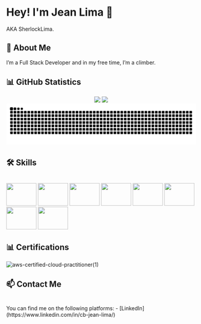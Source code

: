 # Hey! I'm Jean Lima 👋
 AKA SherlockLima.

## 🚀 About Me
I’m a Full Stack Developer and in my free time, I’m a climber.

## <div align="start">  📊 GitHub Statistics</div>

<div align="center">
  <img height="180em" src="https://github-readme-stats.vercel.app/api?username=SherlockLima&show_icons=true&theme=tokyonight&include_all_commits=true&count_private=true"/>
  <img height="180em" src="https://github-readme-stats.vercel.app/api/top-langs/?username=SherlockLima&layout=compact&langs_count=7&theme=tokyonight"/>
</div>
<picture>
  <source media="(prefers-color-scheme: dark)" srcset="https://raw.githubusercontent.com/sherlocklima/sherlocklima/output/github-contribution-grid-snake-dark.svg">
  <img alt="github contribution grid snake animation" src="https://raw.githubusercontent.com/sherlocklima/sherlocklima/output/github-contribution-grid-snake-dark.svg">
</picture>

## <div align="start"> 🛠️ Skills</div>
<div style="display: inline-block" align="start"><br>
 <img height="60" width="80" src="https://cdn.jsdelivr.net/gh/devicons/devicon/icons/react/react-original-wordmark.svg" />
 <img height="60" width="80" src="https://cdn.jsdelivr.net/gh/devicons/devicon/icons/nodejs/nodejs-original-wordmark.svg" />
 <img height="60" width="80" src="https://cdn.jsdelivr.net/gh/devicons/devicon/icons/typescript/typescript-original.svg" />
 <img height="60" width="80" src="https://cdn.jsdelivr.net/gh/devicons/devicon/icons/amazonwebservices/amazonwebservices-original-wordmark.svg" />
 <img height="60" width="80" src="https://cdn.jsdelivr.net/gh/devicons/devicon/icons/docker/docker-plain-wordmark.svg" />
 <img height="60" width="80" src="https://cdn.jsdelivr.net/gh/devicons/devicon/icons/git/git-original-wordmark.svg" />
 <img height="60" width="80" src="https://cdn.jsdelivr.net/gh/devicons/devicon/icons/jest/jest-plain.svg" />
 <img height="60" width="80" src="https://cdn.jsdelivr.net/gh/devicons/devicon/icons/mysql/mysql-plain-wordmark.svg" />
</div>

## <div align="start">📊 Certifications</div>

![aws-certified-cloud-practitioner(1)](https://github.com/SherlockLima/SherlockLima/assets/121984647/2fd0e4d4-16f0-4599-92b9-059d1dc9a99c)

## <div align="start">📫 Contact Me</div>
<div style="display: inline-block" align="start"><br>
You can find me on the following platforms:
- [LinkedIn](https://www.linkedin.com/in/cb-jean-lima/)
</div>


